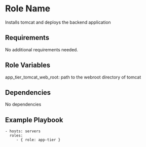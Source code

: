 Role Name
=========

Installs tomcat and deploys the backend application

Requirements
------------

No additional requirements needed. 

Role Variables
--------------

app_tier_tomcat_web_root: path to the webroot directory of tomcat

Dependencies
------------

No dependencies

Example Playbook
----------------

    - hosts: servers
      roles:
         - { role: app-tier }

